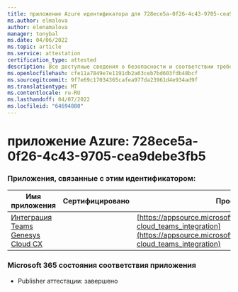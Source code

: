 ```yaml
---
title: приложение Azure идентификатора для 728ece5a-0f26-4c43-9705-cea9debe3fb5
ms.author: elmalova
author: elenamalova
manager: tonybal
ms.date: 04/06/2022
ms.topic: article
ms.service: attestation
certification_type: attested
description: Все доступные сведения о безопасности и соответствии требованиям для 728ece5a-0f26-4c43-9705-cea9debe3fb5.
ms.openlocfilehash: cfe11a7849e7e1191db2a63ceb7bd603fdb48bcf
ms.sourcegitcommit: 9f7e69c17034365cafea977da23961d4e934ad9f
ms.translationtype: MT
ms.contentlocale: ru-RU
ms.lasthandoff: 04/07/2022
ms.locfileid: "64694880"
---
```

# <a name="azure-app-id-728ece5a-0f26-4c43-9705-cea9debe3fb5"></a>приложение Azure: 728ece5a-0f26-4c43-9705-cea9debe3fb5


### <a name="apps-associated-with-this-id"></a>Приложения, связанные с этим идентификатором:
| **Имя приложения** | **Сертифицировано** | **Просмотр в AppSource** |
|--------------|---------------|-----------------------|
| [Интеграция Teams Genesys Cloud CX](../forward/genesyslabs.genesys-cloud_teams_integration.md) |  | [https://appsource.microsoft.com/product/office/genesyslabs.genesys-cloud_teams_integration](https://appsource.microsoft.com/product/office/genesyslabs.genesys-cloud_teams_integration) |

### <a name="microsoft-365-app-compliance-status"></a>Microsoft 365 состояния соответствия приложения
- Publisher аттестации: завершено
